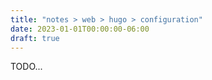 ```yaml
---
title: "notes > web > hugo > configuration"
date: 2023-01-01T00:00:00-06:00
draft: true
---
```


<style>
    r { color: red }
    o { color: orange }
    g { color: green }
</style>

TODO...